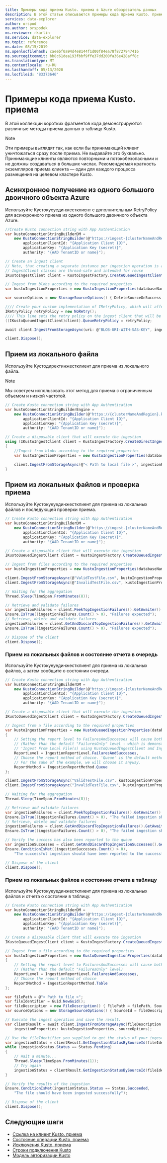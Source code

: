 ```yaml
---
title: Примеры кода приема Kusto. приема в Azure обозреватель данных
description: В этой статье описываются примеры кода приема Kusto. приема в Azure обозреватель данных.
services: data-explorer
author: orspod
ms.author: orspodek
ms.reviewer: rkarlin
ms.service: data-explorer
ms.topic: reference
ms.date: 08/15/2019
ms.openlocfilehash: caeebf0a94d4e8144f1d00f84ea78f8727947416
ms.sourcegitcommit: bb8c61dea193fbbf9ffe37dd200fa36e428aff8c
ms.translationtype: MT
ms.contentlocale: ru-RU
ms.lasthandoff: 05/13/2020
ms.locfileid: "83373646"
---
```

# <a name="kustoingest-ingestion-code-examples"></a>Примеры кода приема Kusto. приема

В этой коллекции коротких фрагментов кода демонстрируются различные методы приема данных в таблицу Kusto.

> [!NOTE]
> Эти примеры выглядят так, как если бы принимающий клиент уничтожаться сразу после приема. Не выдавайте это буквально.
> Принимающие клиенты являются повторными и потокобезопасными и не должны создаваться в больших числах. Рекомендуемая кратность экземпляров приема клиента — один для каждого процесса размещения на целевом кластере Kusto.

## <a name="async-ingestion-from-a-single-azure-blob"></a>Асинхронное получение из одного большого двоичного объекта Azure

Используйте Кустокуеуединжестклиент с дополнительным RetryPolicy для асинхронного приема из одного большого двоичного объекта Azure.

```csharp
//Create Kusto connection string with App Authentication
var kustoConnectionStringBuilderDM =
    new KustoConnectionStringBuilder(@"https://ingest-{clusterNameAndRegion}.kusto.windows.net").WithAadApplicationKeyAuthentication(
        applicationClientId: "{Application Client ID}",
        applicationKey: "{Application Key (secret)}",
        authority: "{AAD TenantID or name}");

// Create an ingest client
// Note, that creating a separate instance per ingestion operation is an anti-pattern.
// IngestClient classes are thread-safe and intended for reuse
IKustoIngestClient client = KustoIngestFactory.CreateQueuedIngestClient(kustoConnectionStringBuilderDM);

// Ingest from blobs according to the required properties
var kustoIngestionProperties = new KustoIngestionProperties(databaseName: "myDB", tableName: "myTable");

var sourceOptions = new StorageSourceOptions() { DeleteSourceOnSuccess = true };

//// Create your custom implementation of IRetryPolicy, which will affect how the ingest client handles retrying on transient failures
IRetryPolicy retryPolicy = new NoRetry();
//// This line sets the retry policy on the ingest client that will be enforced on every ingest call from here on
((IKustoQueuedIngestClient)client).QueueRetryPolicy = retryPolicy;

await client.IngestFromStorageAsync(uri: @"BLOB-URI-WITH-SAS-KEY", ingestionProperties: kustoIngestionProperties, sourceOptions);

client.Dispose();
```

## <a name="ingest-from-local-file"></a>Прием из локального файла 

Используйте Кустодиректинжестклиент для приема из локального файла.


> [!NOTE]
> Мы советуем использовать этот метод для приема с ограниченным объемом и низкой частотой.

```csharp
// Create Kusto connection string with App Authentication
var kustoConnectionStringBuilderEngine =
    new KustoConnectionStringBuilder(@"https://{clusterNameAndRegion}.kusto.windows.net").WithAadApplicationKeyAuthentication(
        applicationClientId: "{Application Client ID}",
        applicationKey: "{Application Key (secret)}",
        authority: "{AAD TenantID or name}");

// Create a disposable client that will execute the ingestion
using (IKustoIngestClient client = KustoIngestFactory.CreateDirectIngestClient(kustoConnectionStringBuilderEngine))
{
    //Ingest from blobs according to the required properties
    var kustoIngestionProperties = new KustoIngestionProperties(databaseName: "myDB", tableName: "myTable");

    client.IngestFromStorageAsync(@"< Path to local file >", ingestionProperties: kustoIngestionProperties).GetAwaiter().GetResult();
}
```

## <a name="ingest-from-local-files-and-validate-ingestion"></a>Прием из локальных файлов и проверка приема

Используйте Кустокуеуединжестклиент для приема из локальных файлов и последующей проверки приема.

```csharp
// Create Kusto connection string with App Authentication
var kustoConnectionStringBuilderDM =
    new KustoConnectionStringBuilder(@"https://ingest-{clusterNameAndRegion}.kusto.windows.net").WithAadApplicationKeyAuthentication(
        applicationClientId: "{Application Client ID}",
        applicationKey: "{Application Key (secret)}",
        authority: "{AAD TenantID or name}");

// Create a disposable client that will execute the ingestion
IKustoQueuedIngestClient client = KustoIngestFactory.CreateQueuedIngestClient(kustoConnectionStringBuilderDM);

// Ingest from files according to the required properties
var kustoIngestionProperties = new KustoIngestionProperties(databaseName: "myDB", tableName: "myTable");

client.IngestFromStorageAsync(@"ValidTestFile.csv", kustoIngestionProperties);
client.IngestFromStorageAsync(@"InvalidTestFile.csv", kustoIngestionProperties);

// Waiting for the aggregation
Thread.Sleep(TimeSpan.FromMinutes(8));

// Retrieve and validate failures
var ingestionFailures = client.PeekTopIngestionFailures().GetAwaiter().GetResult();
Ensure.IsTrue((ingestionFailures.Count() > 0), "Failures expected");
// Retrieve, delete and validate failures
ingestionFailures = client.GetAndDiscardTopIngestionFailures().GetAwaiter().GetResult();
Ensure.IsTrue((ingestionFailures.Count() > 0), "Failures expected");

// Dispose of the client
client.Dispose();
```

### <a name="ingest-from-local-files-and-report-status-to-a-queue"></a>Прием из локальных файлов и состояние отчета в очередь

Используйте Кустокуеуединжестклиент для приема из локальных файлов, а затем сообщите о состоянии очереди.

```csharp
// Create Kusto connection string with App Authentication
var kustoConnectionStringBuilderDM =
    new KustoConnectionStringBuilder(@"https://ingest-{clusterNameAndRegion}.kusto.windows.net").WithAadApplicationKeyAuthentication(
        applicationClientId: "{Application Client ID}",
        applicationKey: "{Application Key (secret)}",
        authority: "{AAD TenantID or name}");

// Create a disposable client that will execute the ingestion
IKustoQueuedIngestClient client = KustoIngestFactory.CreateQueuedIngestClient(kustoConnectionStringBuilderDM);

// Ingest from a file according to the required properties
var kustoIngestionProperties = new KustoQueuedIngestionProperties(databaseName: "myDB", tableName: "myTable")
{
    // Setting the report level to FailuresAndSuccesses will cause both successful and failed ingestions to be reported
    // (Rather than the default "FailuresOnly" level - which is demonstrated in the
    // 'Ingest From Local File(s) using KustoQueuedIngestClient and Ingestion Validation' section)
    ReportLevel = IngestionReportLevel.FailuresAndSuccesses,
    // Choose the report method of choice. 'Queue' is the default method.
    // For the sake of the example, we will choose it anyway. 
    ReportMethod = IngestionReportMethod.Queue
};

client.IngestFromStorageAsync("ValidTestFile.csv", kustoIngestionProperties);
client.IngestFromStorageAsync("InvalidTestFile.csv", kustoIngestionProperties);

// Waiting for the aggregation
Thread.Sleep(TimeSpan.FromMinutes(8));

// Retrieve and validate failures
var ingestionFailures = client.PeekTopIngestionFailures().GetAwaiter().GetResult();
Ensure.IsTrue((ingestionFailures.Count() > 0), "The failed ingestion should have been reported to the failed ingestions queue");
// Retrieve, delete and validate failures
ingestionFailures = client.GetAndDiscardTopIngestionFailures().GetAwaiter().GetResult();
Ensure.IsTrue((ingestionFailures.Count() > 0), "The failed ingestion should have been reported to the failed ingestions queue");

// Verify the success has also been reported to the queue
var ingestionSuccesses = client.GetAndDiscardTopIngestionSuccesses().GetAwaiter().GetResult();
Ensure.ConditionIsMet((ingestionSuccesses.Count() > 0),
    "The successful ingestion should have been reported to the successful ingestions queue");

// Dispose of the client
client.Dispose();
```

### <a name="ingest-from-local-files-and-report-status-to-a-table"></a>Прием из локальных файлов и состояние отчета в таблицу

Используйте Кустокуеуединжестклиент для приема из локальных файлов и отчета о состоянии в таблицу.

```csharp
// Create Kusto connection string with App Authentication
var kustoConnectionStringBuilderDM =
    new KustoConnectionStringBuilder(@"https://ingest-{clusterNameAndRegion}.kusto.windows.net").WithAadApplicationKeyAuthentication(
        applicationClientId: "{Application Client ID}",
        applicationKey: "{Application Key (secret)}",
        authority: "{AAD TenantID or name}");

// Create a disposable client that will execute the ingestion
IKustoQueuedIngestClient client = KustoIngestFactory.CreateQueuedIngestClient(kustoConnectionStringBuilderDM);

// Ingest from a file according to the required properties
var kustoIngestionProperties = new KustoQueuedIngestionProperties(databaseName: "myDB", tableName: "myDB")
{
    // Setting the report level to FailuresAndSuccesses will cause both successful and failed ingestions to be reported
    // (Rather than the default "FailuresOnly" level)
    ReportLevel = IngestionReportLevel.FailuresAndSuccesses,
    // Choose the report method of choice
    ReportMethod = IngestionReportMethod.Table
};

var filePath = @"< Path to file >";
var fileIdentifier = Guid.NewGuid();
var fileDescription = new FileDescription() { FilePath = filePath, SourceId = fileIdentifier };
var sourceOptions = new StorageSourceOptions() { SourceId = fileDescription.SourceId.Value };

// Execute the ingest operation and save the result.
var clientResult = await client.IngestFromStorageAsync(fileDescription.FilePath,
    ingestionProperties: kustoIngestionProperties, sourceOptions);

// Use the fileIdentifier you supplied to get the status of your ingestion 
var ingestionStatus = clientResult.GetIngestionStatusBySourceId(fileIdentifier);
while (ingestionStatus.Status == Status.Pending)
{
    // Wait a minute...
    Thread.Sleep(TimeSpan.FromMinutes(1));
    // Try again
    ingestionStatus = clientResult.GetIngestionStatusBySourceId(fileIdentifier);
}

// Verify the results of the ingestion
Ensure.ConditionIsMet(ingestionStatus.Status == Status.Succeeded,
    "The file should have been ingested successfully");

// Dispose of the client
client.Dispose();
```

## <a name="next-steps"></a>Следующие шаги

* [Ссылка на клиент Kusto. приема](kusto-ingest-client-reference.md)
* [Состояние операции Kusto. приема](kusto-ingest-client-errors.md)
* [Исключения Kusto. приема](kusto-ingest-client-errors.md)
* [Строки подключения Kusto](../connection-strings/kusto.md)
* [Модель авторизации Kusto](../../management/security-roles.md)
